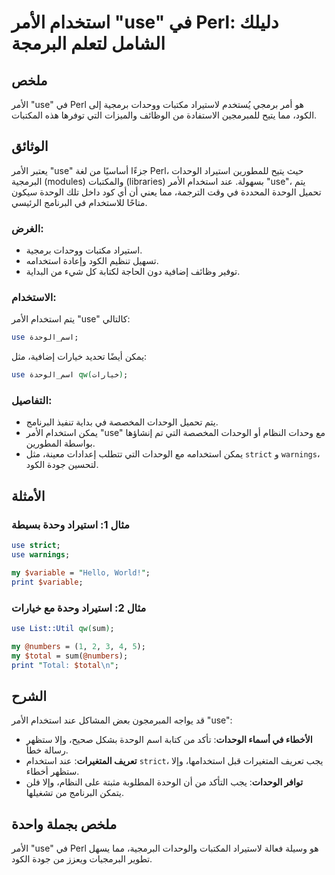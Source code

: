 <!--
Meta Description: # استخدام الأمر "use" في Perl: دليلك الشامل لتعلم البرمجة ## ملخص الأمر "use" في Perl هو أمر برمجي يُستخدم لاستيراد مكتبات ووحدات برمجية إلى الكود، مم...
Meta Keywords: use, الأمر, perl, استخدام, الوحدات
-->

# استخدام الأمر "use" في Perl: دليلك الشامل لتعلم البرمجة

## ملخص
الأمر "use" في Perl هو أمر برمجي يُستخدم لاستيراد مكتبات ووحدات برمجية إلى الكود، مما يتيح للمبرمجين الاستفادة من الوظائف والميزات التي توفرها هذه المكتبات.

## الوثائق
يعتبر الأمر "use" جزءًا أساسيًا من لغة Perl، حيث يتيح للمطورين استيراد الوحدات البرمجية (modules) والمكتبات (libraries) بسهولة. عند استخدام الأمر "use"، يتم تحميل الوحدة المحددة في وقت الترجمة، مما يعني أن أي كود داخل تلك الوحدة سيكون متاحًا للاستخدام في البرنامج الرئيسي.

### الغرض:
- استيراد مكتبات ووحدات برمجية.
- تسهيل تنظيم الكود وإعادة استخدامه.
- توفير وظائف إضافية دون الحاجة لكتابة كل شيء من البداية.

### الاستخدام:
يتم استخدام الأمر "use" كالتالي:
```perl
use اسم_الوحدة;
```
يمكن أيضًا تحديد خيارات إضافية، مثل:
```perl
use اسم_الوحدة qw(خيارات);
```

### التفاصيل:
- يتم تحميل الوحدات المخصصة في بداية تنفيذ البرنامج.
- يمكن استخدام الأمر "use" مع وحدات النظام أو الوحدات المخصصة التي تم إنشاؤها بواسطة المطورين.
- يمكن استخدامه مع الوحدات التي تتطلب إعدادات معينة، مثل `strict` و `warnings`، لتحسين جودة الكود.

## الأمثلة
### مثال 1: استيراد وحدة بسيطة
```perl
use strict;
use warnings;

my $variable = "Hello, World!";
print $variable;
```

### مثال 2: استيراد وحدة مع خيارات
```perl
use List::Util qw(sum);

my @numbers = (1, 2, 3, 4, 5);
my $total = sum(@numbers);
print "Total: $total\n";
```

## الشرح
قد يواجه المبرمجون بعض المشاكل عند استخدام الأمر "use":
- **الأخطاء في أسماء الوحدات**: تأكد من كتابة اسم الوحدة بشكل صحيح، وإلا ستظهر رسالة خطأ.
- **تعريف المتغيرات**: عند استخدام `strict`، يجب تعريف المتغيرات قبل استخدامها، وإلا ستظهر أخطاء.
- **توافر الوحدات**: يجب التأكد من أن الوحدة المطلوبة مثبتة على النظام، وإلا فلن يتمكن البرنامج من تشغيلها.

## ملخص بجملة واحدة
الأمر "use" في Perl هو وسيلة فعالة لاستيراد المكتبات والوحدات البرمجية، مما يسهل تطوير البرمجيات ويعزز من جودة الكود.